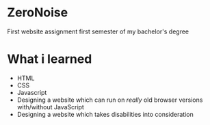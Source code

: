 # ZeroNoise
First website assignment first semester of my bachelor's degree
# What i learned
- HTML
- CSS
- Javascript
- Designing a website which can run on *really* old browser versions with/without JavaScript
- Designing a website which takes disabilities into consideration
